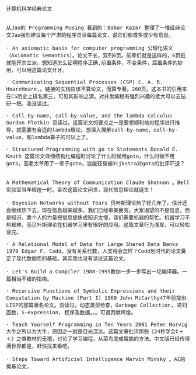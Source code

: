 <pre style="white-space: pre-line;">
计算机科学经典论文

 
从Jao的 Programming Musing 看到的：Babar Kazar 整理了一堆经典论文Jao强烈建议每个严肃的程序员读每篇论文，说它们都或多或少有意思。

· An axiomatic basis for computer programming 公理化语义（Axiomatic Semantics）。论文不长，双列6页。前辈们就是这样的，6页纸就能开宗立派。想知道怎么证明程序正确,前置条件，不变条件，后置条件的妙用，可以用这篇论文开牙。

· Communicating Sequential Processes (CSP) C. A. R. HoareHoare,。链接的文档应该不算论文，而算专著。260页。这本书的引用率在CS历史上排名第三，可见其影响之深。对并发编程有强烈兴趣的老大可以去钻研一把。我没读过。

· Call-by-name, call-by-value, and the lambda calculus Gordon Plotkin 没读过。这篇论文的要点之一是要想顺利地对程序进行推导，就需要有合适的lambda理论。想深入理解call-by-name，call-by-value，和lambda算子的可以上了。

· Structured Programming with go to Statements Donald E. Knuth 这篇论文详细结构化编程时讨论了什么时候用goto，什么时候不用goto。高老太爷用了一辈子goto，岂能轻易被Dijkstra对goto的批评吓退？


A Mathematical Theory of Communication Claude Shannon 。Bell实验室当年辉煌一时。香农这篇论文问世，现代信息理论就诞生！

· Bayesian Networks without Tears 贝叶斯理论热了好几年了。估计还会继续热下去。现在信息越来越多，我们已经审美疲劳。大家渴望的不是信息，而是知识。靠个人的力量把信息提炼成知识太慢，我们需要机器的帮忙。机器学习不热都难，而贝叶斯理论在机器学习里有很好的应用。这篇文章行为浅显，可以轻松读完。

· A Relational Model of Data for Large Shared Data Banks 1970 Edgar F. Codd。没有关系代数，人类将会怎样？Codd划时代的论文奠定了现代数据库的基础。其实我也没有读过这篇论文。

· Let's Build a Compiler 1988-1995教你一步一步写出一坨编译器。一篇相当不错的指南。

· Recursive Functions of Symbolic Expressions and their Computation by Machine (Part I) 1960 John McCarthy47年前提出LISP的那篇著名论文。没读过。动态类型检查，Garbage Collection, 递归函数，S-expression, 程序及数据。。。可谓贡献辉煌。

· Teach Yourself Programming in Ten Years 2001 Peter Norvig大牛之所以为大牛，原因之一就是目光深远。这篇文章批评那些《24秒学会C＋＋》之类教材的无稽，讨论了学习编程，从菜鸟变成鲲鹏的方法。中文版已经传得满世界都是，赶快找来看吧。

 · Steps Toward Artificial Intelligence Marvin Minsky 。AI的奠基论文。
</pre>
